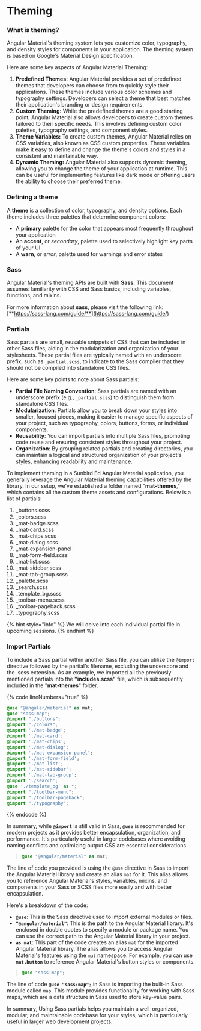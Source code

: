 # Theming

### What is theming? <a href="#what-is-theming" id="what-is-theming"></a>

Angular Material's theming system lets you customize color, typography, and density styles for components in your application. The theming system is based on Google's Material Design specification.

Here are some key aspects of Angular Material Theming:

1. **Predefined Themes:** Angular Material provides a set of predefined themes that developers can choose from to quickly style their applications. These themes include various color schemes and typography settings. Developers can select a theme that best matches their application's branding or design requirements.
2. **Custom Theming:** While the predefined themes are a good starting point, Angular Material also allows developers to create custom themes tailored to their specific needs. This involves defining custom color palettes, typography settings, and component styles.
3. **Theme Variables:** To create custom themes, Angular Material relies on CSS variables, also known as CSS custom properties. These variables make it easy to define and change the theme's colors and styles in a consistent and maintainable way.
4. **Dynamic Theming:** Angular Material also supports dynamic theming, allowing you to change the theme of your application at runtime. This can be useful for implementing features like dark mode or offering users the ability to choose their preferred theme.

### Defining a theme

A **theme** is a collection of color, typography, and density options. Each theme includes three palettes that determine component colors:

* A **primary** palette for the color that appears most frequently throughout your application
* An **accent**, or _secondary_, palette used to selectively highlight key parts of your UI
* A **warn**, or _error_, palette used for warnings and error states

### Sass

Angular Material's theming APIs are built with **Sass.** This document assumes familiarity with CSS and Sass basics, including variables, functions, and mixins.

For more information about **sass**, please visit the following link: [**https://sass-lang.com/guide/**](https://sass-lang.com/guide/)

### Partials

Sass partials are small, reusable snippets of CSS that can be included in other Sass files, aiding in the modularization and organization of your stylesheets. These partial files are typically named with an underscore prefix, such as `_partial.scss`, to indicate to the Sass compiler that they should not be compiled into standalone CSS files.&#x20;

Here are some key points to note about Sass partials:

* **Partial File Naming Convention**: Sass partials are named with an underscore prefix (e.g., `_partial.scss`) to distinguish them from standalone CSS files.
* **Modularization**: Partials allow you to break down your styles into smaller, focused pieces, making it easier to manage specific aspects of your project, such as typography, colors, buttons, forms, or individual components.
* **Reusability**: You can import partials into multiple Sass files, promoting code reuse and ensuring consistent styles throughout your project.
* **Organization**: By grouping related partials and creating directories, you can maintain a logical and structured organization of your project's styles, enhancing readability and maintenance.

To implement theming in a Sunbird Ed Angular Material application, you generally leverage the Angular Material theming capabilities offered by the library. In our setup, we've established a folder named "**mat-themes**," which contains all the custom theme assets and configurations. Below is a list of partials:

1. \_buttons.scss
2. \_colors.scss
3. \_mat-badge.scss
4. \_mat-card.scss
5. \_mat-chips.scss
6. \_mat-dialog.scss
7. \_mat-expansion-panel
8. \_mat-form-field.scss
9. \_mat-list.scss
10. \_mat-sidebar.scss
11. \_mat-tab-group.scss
12. \_palette.scss
13. \_search.scss
14. \_template\_bg.scss
15. \_toolbar-menu.scss
16. \_toolbar-pageback.scss
17. \_typography.scss

{% hint style="info" %}
We will delve into each individual partial file in upcoming sessions.
{% endhint %}

### Import Partials

To include a Sass partial within another Sass file, you can utilize the `@import` directive followed by the partial's filename, excluding the underscore and the .scss extension. As an example, we imported all the previously mentioned partials into the **"includes.scss"** file, which is subsequently included in the "**mat-themes**" folder.

{% code lineNumbers="true" %}
```scss
@use "@angular/material" as mat;
@use "sass:map";
@import "./buttons";
@import "./colors";
@import './mat-badge';
@import './mat-card';
@import './mat-chips';
@import './mat-dialog';
@import './mat-expansion-panel';
@import './mat-form-field';
@import './mat-list';
@import './mat-sidebar';
@import './mat-tab-group';
@import './search';
@use './template_bg' as *;
@import "./toolbar-menu";
@import "./toolbar-pageback";
@import "./typography";
```
{% endcode %}

In summary, while **`@import`** is still valid in Sass, **`@use`** is recommended for modern projects as it provides better encapsulation, organization, and performance. It's particularly useful in larger codebases where avoiding naming conflicts and optimizing output CSS are essential considerations.

> ```scss
> @use "@angular/material" as mat;
> ```

The line of code you provided is using the `@use` directive in Sass to import the Angular Material library and create an alias `mat` for it. This alias allows you to reference Angular Material's styles, variables, mixins, and components in your Sass or SCSS files more easily and with better encapsulation.

Here's a breakdown of the code:

* **`@use`**: This is the Sass directive used to import external modules or files.
* **`"@angular/material"`**: This is the path to the Angular Material library. It's enclosed in double quotes to specify a module or package name. You can use the correct path to the Angular Material library in your project.
* **`as mat`**: This part of the code creates an alias `mat` for the imported Angular Material library. The alias allows you to access Angular Material's features using the `mat` namespace. For example, you can use **`mat.button`** to reference Angular Material's button styles or components.

> ```scss
> @use "sass:map";
> ```

The line of code **`@use "sass:map"`**`;` in Sass is importing the built-in Sass module called `map`. This module provides functionality for working with Sass maps, which are a data structure in Sass used to store key-value pairs.

In summary, Using Sass partials helps you maintain a well-organized, modular, and maintainable codebase for your styles, which is particularly useful in larger web development projects.
